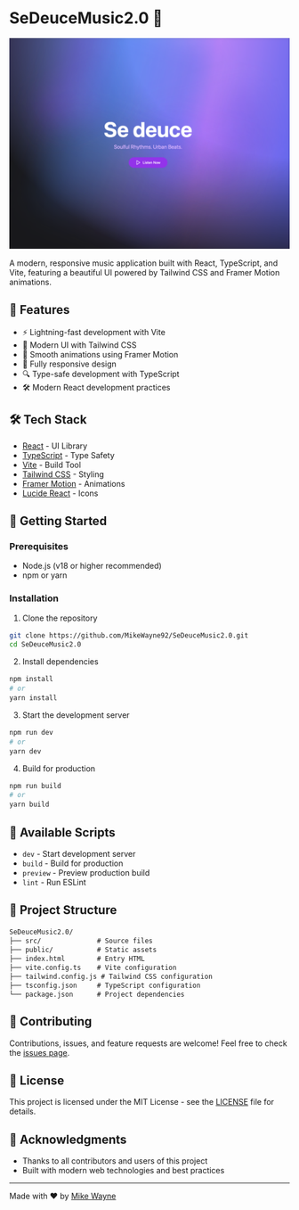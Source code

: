 # SeDeuceMusic2.0 🎵

![SeDeuceMusic2.0 Preview](Main.png)

A modern, responsive music application built with React, TypeScript, and Vite, featuring a beautiful UI powered by Tailwind CSS and Framer Motion animations.

## 🚀 Features

- ⚡️ Lightning-fast development with Vite
- 🎨 Modern UI with Tailwind CSS
- 💫 Smooth animations using Framer Motion
- 📱 Fully responsive design
- 🔍 Type-safe development with TypeScript
- 🛠 Modern React development practices

## 🛠️ Tech Stack

- [React](https://reactjs.org/) - UI Library
- [TypeScript](https://www.typescriptlang.org/) - Type Safety
- [Vite](https://vitejs.dev/) - Build Tool
- [Tailwind CSS](https://tailwindcss.com/) - Styling
- [Framer Motion](https://www.framer.com/motion/) - Animations
- [Lucide React](https://lucide.dev/) - Icons

## 🚀 Getting Started

### Prerequisites

- Node.js (v18 or higher recommended)
- npm or yarn

### Installation

1. Clone the repository
```bash
git clone https://github.com/MikeWayne92/SeDeuceMusic2.0.git
cd SeDeuceMusic2.0
```

2. Install dependencies
```bash
npm install
# or
yarn install
```

3. Start the development server
```bash
npm run dev
# or
yarn dev
```

4. Build for production
```bash
npm run build
# or
yarn build
```

## 🔧 Available Scripts

- `dev` - Start development server
- `build` - Build for production
- `preview` - Preview production build
- `lint` - Run ESLint

## 📝 Project Structure

```
SeDeuceMusic2.0/
├── src/              # Source files
├── public/           # Static assets
├── index.html        # Entry HTML
├── vite.config.ts    # Vite configuration
├── tailwind.config.js # Tailwind CSS configuration
├── tsconfig.json     # TypeScript configuration
└── package.json      # Project dependencies
```

## 🤝 Contributing

Contributions, issues, and feature requests are welcome! Feel free to check the [issues page](https://github.com/MikeWayne92/SeDeuceMusic2.0/issues).

## 📜 License

This project is licensed under the MIT License - see the [LICENSE](LICENSE) file for details.

## 🙏 Acknowledgments

- Thanks to all contributors and users of this project
- Built with modern web technologies and best practices

---

Made with ❤️ by [Mike Wayne](https://github.com/MikeWayne92)